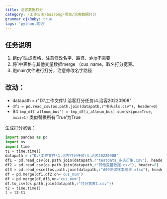 ```yaml
---
title: 洽客数据打分
category: /工作日志/bairong/项目/洽客数据打分
grammar_cjkRuby: true
tags: 'python,笔记'
---
```

## 任务说明
1. 跑py1生成表格，注意修改名字、路径、skip不需要
2. 将1中表格与其他变量数据merge （cus_name，取名打分宽表。
3. 跑main文件进行打分，注意修改名字路径


## 改动：
- datapath = r"D:\工作文件\1.洽客打分任务\4.洽客20220908"
- `df1 = pd.read_csv(os.path.join(datapath,r"多头als.csv"), header=0)`
- 94 `tmp_df['allnum_bus'] = tmp_df[i_allnum_bus].sum(skipna=True, axis=1)` 类似替换所有‘True’为True

生成打分宽表：

``` python
import pandas as pd
import os
import time
t1 = time.time()
datapath = r"D:\工作文件\1.洽客打分任务\4.洽客20220908"
df1 = pd.read_csv(os.path.join(datapath,r"testdata_多头衍生.csv"), header=0)
df2 = pd.read_csv(os.path.join(datapath,r"其他变量数据.csv"), header=0)
df3 = pd.read_excel(os.path.join(datapath,r"A09测试样本结果.xlsx"), header=0)
df = pd.merge(df1,df2,on='cus_num')
df = pd.merge(df,df3,on='cus_num')
df.to_csv(os.path.join(datapath,r"打分宽表1.csv"))
t2 = time.time()
t = t2-t1
```


